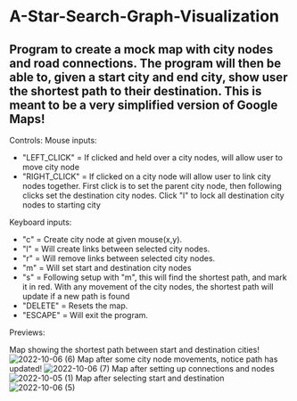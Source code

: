 # A-Star-Search-Graph-Visualization
Program to create a mock map with city nodes and road connections.
The program will then be able to, given a start city and end city, show user the shortest path to their destination.
This is meant to be a very simplified version of Google Maps!
-----------------------------------
Controls:
Mouse inputs:
- "LEFT_CLICK"  = If clicked and held over a city nodes, will allow user to move city node
- "RIGHT_CLICK" = If clicked on a city node will allow user to link city nodes together.
                First click is to set the parent city node, then following clicks set the destination 
                city nodes. Click "l" to lock all destination city nodes to starting city

Keyboard inputs:
- "c"      = Create city node at given mouse(x,y).
- "l"      = Will create links between selected city nodes.
- "r"      = Will remove links between selected city nodes.
- "m"      = Will set start and destination city nodes
- "s"      = Following setup with "m", this will find the shortest path, and mark it in red. With any movement of the city nodes,
             the shortest path will update if a new path is found
- "DELETE" = Resets the map.
- "ESCAPE" = Will exit the program.

Previews:

Map showing the shortest path between start and destination cities!
![2022-10-06 (6)](https://user-images.githubusercontent.com/62959991/194217646-e652eeda-b37d-47de-85f4-958f9d320e3e.png)
Map after some city node movements, notice path has updated!
![2022-10-06 (7)](https://user-images.githubusercontent.com/62959991/194217686-d4a4b919-a3e6-452c-8e19-28a0f087741a.png)
Map after setting up connections and nodes
![2022-10-05 (1)](https://user-images.githubusercontent.com/62959991/193979555-83928077-aeb5-40b7-9c3d-14d4006c3c28.png)
Map after selecting start and destination
![2022-10-06 (5)](https://user-images.githubusercontent.com/62959991/194217827-b81d5f9f-28da-4aa0-89a4-e70b4d8711b5.png)
